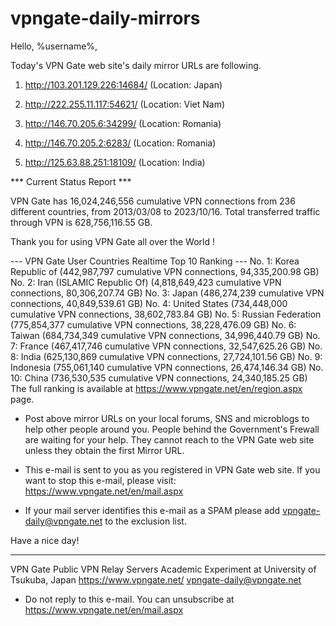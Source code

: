 # vpngate-daily-mirrors

Hello, %username%,

Today's VPN Gate web site's daily mirror URLs are following.

1. http://103.201.129.226:14684/
   (Location: Japan)

2. http://222.255.11.117:54621/
   (Location: Viet Nam)

3. http://146.70.205.6:34299/
   (Location: Romania)

4. http://146.70.205.2:6283/
   (Location: Romania)

5. http://125.63.88.251:18109/
   (Location: India)


*** Current Status Report ***

VPN Gate has 16,024,246,556 cumulative VPN connections from 236 different countries, from 2013/03/08 to 2023/10/16.
Total transferred traffic through VPN is 628,756,116.55 GB.

Thank you for using VPN Gate all over the World !


--- VPN Gate User Countries Realtime Top 10 Ranking ---
No. 1: Korea Republic of (442,987,797 cumulative VPN connections, 94,335,200.98 GB)
No. 2: Iran (ISLAMIC Republic Of) (4,818,649,423 cumulative VPN connections, 80,306,207.74 GB)
No. 3: Japan (486,274,239 cumulative VPN connections, 40,849,539.61 GB)
No. 4: United States (734,448,000 cumulative VPN connections, 38,602,783.84 GB)
No. 5: Russian Federation (775,854,377 cumulative VPN connections, 38,228,476.09 GB)
No. 6: Taiwan (684,734,349 cumulative VPN connections, 34,996,440.79 GB)
No. 7: France (467,417,746 cumulative VPN connections, 32,547,625.26 GB)
No. 8: India (625,130,869 cumulative VPN connections, 27,724,101.56 GB)
No. 9: Indonesia (755,061,140 cumulative VPN connections, 26,474,146.34 GB)
No. 10: China (736,530,535 cumulative VPN connections, 24,340,185.25 GB)
The full ranking is available at https://www.vpngate.net/en/region.aspx page.


* Post above mirror URLs on your local forums, SNS and microblogs
  to help other people around you.
  People behind the Government's Frewall are waiting for your help.
  They cannot reach to the VPN Gate web site
  unless they obtain the first Mirror URL.

* This e-mail is sent to you as you registered in VPN Gate web site.
  If you want to stop this e-mail, please visit:
  https://www.vpngate.net/en/mail.aspx

* If your mail server identifies this e-mail as a SPAM
  please add vpngate-daily@vpngate.net to the exclusion list.

Have a nice day!

------------------------------------------------------
VPN Gate Public VPN Relay Servers
Academic Experiment at University of Tsukuba, Japan
https://www.vpngate.net/
vpngate-daily@vpngate.net
* Do not reply to this e-mail.
  You can unsubscribe at https://www.vpngate.net/en/mail.aspx


